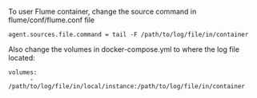 To user Flume container, change the source command in flume/conf/flume.conf file
```
agent.sources.file.command = tail -F /path/to/log/file/in/container
```


Also change the volumes in docker-compose.yml to where the log file located:
```
volumes:
      - /path/to/log/file/in/local/instance:/path/to/log/file/in/container
```
